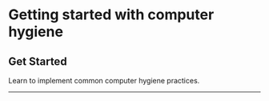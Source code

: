 # Getting started with computer hygiene

## Get Started

Learn to implement common computer hygiene practices.

***